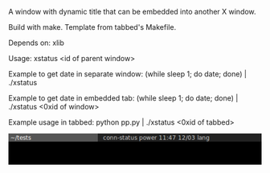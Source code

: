 A window with dynamic title that can be embedded into another X window.

Build with make. Template from tabbed's Makefile. 

Depends on: xlib

Usage: xstatus \<id of parent window\>

Example to get date in separate window: (while sleep 1; do date; done) | ./xstatus

Example to get date in embedded tab: (while sleep 1; do date; done) | ./xstatus <0xid of window> 

Example usage in tabbed: python pp.py | ./xstatus <0xid of tabbed> 

![Alt Text](https://raw.githubusercontent.com/marto1/xstatus/master/exmp1.png)


